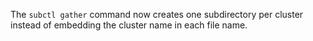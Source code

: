 <!-- markdownlint-disable MD041 -->
The `subctl gather` command now creates one subdirectory per cluster instead of
embedding the cluster name in each file name.

